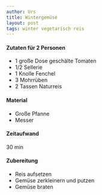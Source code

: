 ```yaml
---
author: Urs
title: Wintergemüse
layout: post
tags: winter vegetarisch reis
---
```

#### Zutaten für 2 Personen
 * 1 große Dose geschälte Tomaten
 * 1/2 Sellerie
 * 1 Knolle Fenchel
 * 3 Mohrrüben
 * 2 Tassen Naturreis

#### Material
 * Große Pfanne
 * Messer

#### Zeitaufwand
 30 min

#### Zubereitung
 * Reis aufsetzen
 * Gemüse zerkleinern und putzen
 * Gemüse braten
